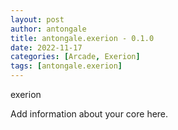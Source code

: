 ```yaml
---
layout: post
author: antongale
title: antongale.exerion - 0.1.0
date: 2022-11-17
categories: [Arcade, Exerion]
tags: [antongale.exerion]
---
```

exerion

Add information about your core here.

